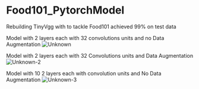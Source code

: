# Food101_PytorchModel
Rebuilding TinyVgg with to tackle Food101 achieved 99% on test data

Model with 2 layers each with 32 convolutions units and no Data Augmentation
![Unknown](https://user-images.githubusercontent.com/43393967/207498346-d9ed7c74-b56e-47d2-88a4-f9f319456ecb.png)

Model with 2 layers each with 32 Convolutions units and Data Augmentation
![Unknown-2](https://user-images.githubusercontent.com/43393967/207498567-d466d10a-ef71-4617-840b-1c6c9734c6e6.png)

Model with 10 2 layers each with convolution units and No Data Augmentation
![Unknown-3](https://user-images.githubusercontent.com/43393967/207498800-eb18bed3-134f-405e-addf-8906d5266f1a.png)
